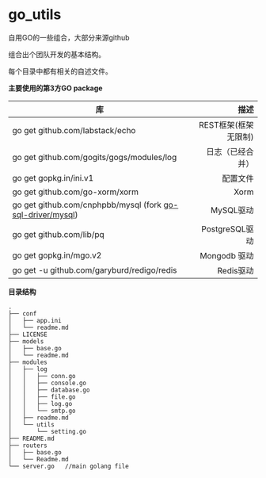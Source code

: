 # go_utils
自用GO的一些组合，大部分来源github

组合出个团队开发的基本结构。

每个目录中都有相关的自述文件。

**主要使用的第3方GO package**

|    库    |   描述   |
| ----------| --------------: |
| go get github.com/labstack/echo|REST框架(框架无限制)|
| go get github.com/gogits/gogs/modules/log|日志（已经合并）|
| go get gopkg.in/ini.v1| 配置文件|
| go get github.com/go-xorm/xorm| Xorm|
| go get github.com/cnphpbb/mysql (fork [go-sql-driver/mysql](https://github.com/go-sql-driver/mysql))|MySQL驱动|
| go get github.com/lib/pq|PostgreSQL驱动|
| go get gopkg.in/mgo.v2| Mongodb 驱动    |
| go get -u github.com/garyburd/redigo/redis|Redis驱动|

**目录结构**

	.
	├── conf	
	│   ├── app.ini
	│   └── readme.md
	├── LICENSE
	├── models
	│   ├── base.go
	│   └── readme.md
	├── modules
	│   ├── log
	│   │   ├── conn.go
	│   │   ├── console.go
	│   │   ├── database.go
	│   │   ├── file.go
	│   │   ├── log.go
	│   │   └── smtp.go
	│   ├── readme.md
	│   └── utils
	│       └── setting.go
	├── README.md
	├── routers
	│   ├── base.go
	│   └── Readme.md
	└── server.go	//main golang file

